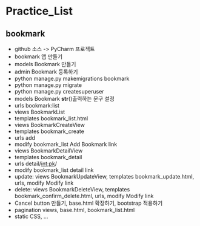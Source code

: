 # Practice_List
## bookmark
- github 소스 -> PyCharm 프로젝트
- bookmark 앱 만들기
- models Bookmark 만들기
- admin Bookmark 등록하기
- python manage.py makemigrations bookmark
- python manage.py migrate
- python manage.py createsuperuser
- models Bookmark __str__()출력하는 문구 설정
- urls bookmark:list
- views BookmarkList
- templates bookmark_list.html
- views BookmarkCreateView
- templates bookmark_create
- urls add
- modify bookmark_list Add Bookmark link
- views BookmarkDetailView
- templates bookmark_detail
- urls detail/<int:pk>/
- modify bookmark_list detail link
- update: views BookmarkUpdateView, templates bookmark_update.html, urls, modify Modify link
- delete: views BookmarkDeleteView, templates bookmark_confirm_delete.html, urls, modify Modify link
- Cancel button 만들기, base.html 확장하기, bootstrap 적용하기
- pagination views, base.html, bookmark_list.html
- static CSS, ...